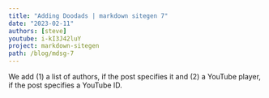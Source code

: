 ```yaml
---
title: "Adding Doodads | markdown sitegen 7"
date: "2023-02-11"
authors: [steve]
youtube: i-kI3J42luY
project: markdown-sitegen
path: /blog/mdsg-7
---
```


<YouTubePlayer youtubeLink={frontmatter.youtube} />

We add (1) a list of authors, if the post specifies it and (2) a YouTube player, if the post specifies a YouTube ID.
